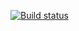 [![Build status](https://ci.appveyor.com/api/projects/status/hkjiilk3na5b27es/branch/main?svg=true)](https://ci.appveyor.com/project/zenitfan88/carddelivery-rp34q/branch/main)
